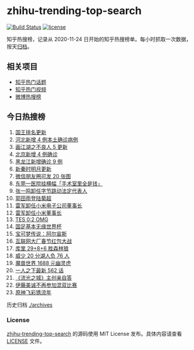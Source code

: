 # zhihu-trending-top-search

[![Build Status](https://github.com/justjavac/zhihu-trending-top-search/workflows/ci/badge.svg?branch=main)](https://github.com/justjavac/zhihu-trending-top-search/actions)
[![license](https://img.shields.io/github/license/justjavac/zhihu-trending-top-search)](https://github.com/justjavac/zhihu-trending-top-search/blob/main/LICENSE)

知乎热搜榜，记录从 2020-11-24 日开始的知乎热搜榜单。每小时抓取一次数据，按天[归档](./archives)。

## 相关项目

- [知乎热门话题](https://github.com/justjavac/zhihu-trending-hot-questions)
- [知乎热门视频](https://github.com/justjavac/zhihu-trending-hot-video)
- [微博热搜榜](https://github.com/justjavac/weibo-trending-hot-search)

## 今日热搜榜

<!-- BEGIN -->
<!-- 最后更新时间 Sat Jan 29 2022 05:07:43 GMT+0800 (China Standard Time) -->

1. [国王排名更新](https://www.zhihu.com/search?q=国王排名)
1. [河北新增 4 例本土确诊病例](https://www.zhihu.com/search?q=河北疫情)
1. [画江湖之不良人 5 更新](https://www.zhihu.com/search?q=画江湖)
1. [北京新增 4 例确诊](https://www.zhihu.com/search?q=北京新增)
1. [黑龙江新增确诊 9 例](https://www.zhihu.com/search?q=黑龙江疫情)
1. [新秦时明月更新](https://www.zhihu.com/search?q=新秦时明月)
1. [微信朋友圈可发 20 张图](https://www.zhihu.com/search?q=微信新功能)
1. [东莞一医院挂横幅「手术室里全是钱」](https://www.zhihu.com/search?q=康华医院)
1. [张一鸣卸任字节跳动法定代表人](https://www.zhihu.com/search?q=张一鸣)
1. [郭田雨登陆葡超](https://www.zhihu.com/search?q=郭田雨)
1. [雷军卸任小米电子公司董事长](https://www.zhihu.com/search?q=雷军)
1. [雷军卸任小米董事长](https://www.zhihu.com/search?q=雷军)
1. [TES 0:2 OMG](https://www.zhihu.com/search?q=tes)
1. [国足基本无缘世界杯](https://www.zhihu.com/search?q=国足)
1. [宝可梦传说：阿尔宙斯](https://www.zhihu.com/search?q=阿尔宙斯)
1. [互联网大厂春节红包大战](https://www.zhihu.com/search?q=互联网大厂春节红包大战)
1. [库里 29+8+6 胜森林狼](https://www.zhihu.com/search?q=库里)
1. [威少 20 分湖人负 76 人](https://www.zhihu.com/search?q=湖人)
1. [魔兽世界 1688 元幽灵虎](https://www.zhihu.com/search?q=魔兽世界)
1. [一人之下最新 562 话](https://www.zhihu.com/search?q=一人之下)
1. [《流光之城》主创亲自答](https://www.zhihu.com/search?q=流光之城)
1. [伊藤美诚不再参加混双比赛](https://www.zhihu.com/search?q=伊藤美诚)
1. [原神飞彩镌流年](https://www.zhihu.com/search?q=原神)

<!-- END -->

历史归档 [./archives](./archives)

### License

[zhihu-trending-top-search](https://github.com/justjavac/zhihu-trending-top-search)
的源码使用 MIT License 发布。具体内容请查看 [LICENSE](./LICENSE) 文件。
